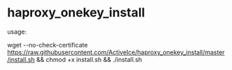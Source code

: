 # haproxy_onekey_install

usage:

wget --no-check-certificate https://raw.githubusercontent.com/ActiveIce/haproxy_onekey_install/master/install.sh && chmod +x install.sh && ./install.sh
